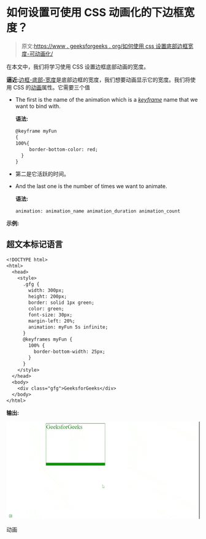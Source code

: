 # 如何设置可使用 CSS 动画化的下边框宽度？

> 原文:[https://www . geeksforgeeks . org/如何使用 css 设置底部边框宽度-可动画化/](https://www.geeksforgeeks.org/how-to-set-the-width-of-the-bottom-border-animatable-using-css/)

在本文中，我们将学习使用 CSS 设置边框底部动画的宽度。

**逼近:**[边框-底部-宽度](https://www.geeksforgeeks.org/css-border-bottom-width-property/)是底部边框的宽度，我们想要动画显示它的宽度。我们将使用 CSS 的[动画](https://www.geeksforgeeks.org/css-animations/)属性。它需要三个值

*   The first is the name of the animation which is a [*keyframe*](https://www.geeksforgeeks.org/css-animation-and-keyframes-property/) name that we want to bind with.

    **语法:**

    ```
    @keyframe myFun
    {
    100%{
         border-bottom-color: red;
      }
    }
    ```

*   第二是它活跃的时间。
*   And the last one is the number of times we want to animate.

    **语法:**

    ```
    animation: animation_name animation_duration animation_count
    ```

**示例:**

## 超文本标记语言

```
<!DOCTYPE html>
<html>
  <head>
    <style>
      .gfg {
        width: 300px;
        height: 200px;
        border: solid 1px green;
        color: green;
        font-size: 30px;
        margin-left: 20%;
        animation: myFun 5s infinite;
      }
      @keyframes myFun {
        100% {
          border-bottom-width: 25px;
        }
      }
    </style>
  </head>
  <body>
    <div class="gfg">GeeksforGeeks</div>
  </body>
</html>
```

**输出:**

![](img/6249e5156da45a162852f82e976cf6a1.png)

动画